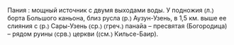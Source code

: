 ---
---

Пания
: мощный источник с двумя выходами воды. У подножия ⦅л.⦆ борта Большого каньона, близ русла ⦅р.⦆ Аузун-Узень, в 1,5 км. выше ее слияния с ⦅р.⦆ Сары-Узень ⦅ср.⦆ ⦅греч.⦆ панайа – пресвятая (Богородица) – рядом руины ⦅срв.⦆ церкви (⦅см.⦆ Кильсе-Баир).
